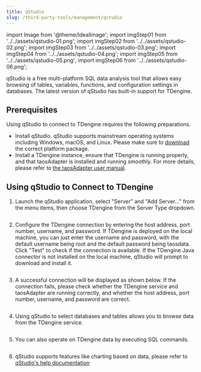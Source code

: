 ```yaml
---
title: qStudio
slug: /third-party-tools/management/qstudio
---
```


import Image from '@theme/IdealImage';
import imgStep01 from '../../assets/qstudio-01.png';
import imgStep02 from '../../assets/qstudio-02.png';
import imgStep03 from '../../assets/qstudio-03.png';
import imgStep04 from '../../assets/qstudio-04.png';
import imgStep05 from '../../assets/qstudio-05.png';
import imgStep06 from '../../assets/qstudio-06.png';

qStudio is a free multi-platform SQL data analysis tool that allows easy browsing of tables, variables, functions, and configuration settings in databases. The latest version of qStudio has built-in support for TDengine.

## Prerequisites

Using qStudio to connect to TDengine requires the following preparations.

- Install qStudio. qStudio supports mainstream operating systems including Windows, macOS, and Linux. Please make sure to [download](https://www.timestored.com/qstudio/download/) the correct platform package.
- Install a TDengine instance, ensure that TDengine is running properly, and that taosAdapter is installed and running smoothly. For more details, please refer to [the taosAdapter user manual](../../../tdengine-reference/components/taosadapter).

## Using qStudio to Connect to TDengine

1. Launch the qStudio application, select "Server" and "Add Server..." from the menu items, then choose TDengine from the Server Type dropdown.

   <figure>
   <Image img={imgStep01} alt=""/>
   </figure>

2. Configure the TDengine connection by entering the host address, port number, username, and password. If TDengine is deployed on the local machine, you can just enter the username and password, with the default username being root and the default password being taosdata. Click "Test" to check if the connection is available. If the TDengine Java connector is not installed on the local machine, qStudio will prompt to download and install it.

   <figure>
   <Image img={imgStep02} alt=""/>
   </figure>

3. A successful connection will be displayed as shown below. If the connection fails, please check whether the TDengine service and taosAdapter are running correctly, and whether the host address, port number, username, and password are correct.

   <figure>
   <Image img={imgStep03} alt=""/>
   </figure>

4. Using qStudio to select databases and tables allows you to browse data from the TDengine service.

   <figure>
   <Image img={imgStep04} alt=""/>
   </figure>

5. You can also operate on TDengine data by executing SQL commands.

   <figure>
   <Image img={imgStep05} alt=""/>
   </figure>

6. qStudio supports features like charting based on data, please refer to [qStudio's help documentation](https://www.timestored.com/qstudio/help)

   <figure>
   <Image img={imgStep06} alt=""/>
   </figure>
